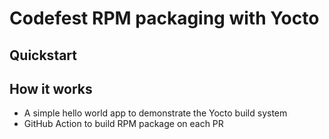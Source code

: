 # Codefest RPM packaging with Yocto

## Quickstart

## How it works

- A simple hello world app to demonstrate the Yocto build system
- GitHub Action to build RPM package on each PR
